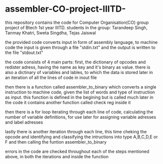 # assembler-CO-project-IIITD-
this repository contains the code for Computer Organisation(CO) group project of Btech 1st year IIITD. students in the group: Tarandeep Singh, Tanmay Khatri, Sweta Singdha, Tejas Jaiswal

the provided code converts input in form of assembly language, to machine code
the input is given through a file "stdin.txt" and the output is written to the file "stdout.txt"

the code consists of 4 main parts:
first, the dictionary of opcodes and redister adress, having the name as key and it's binary as value.
there is also a dictinary of variables and lables, to which the data is stored later in an iteration of all the lines of code in inout file

then there is a function called assembler_to_binary which converts a single instruction to machine code, 
given the list of words and type of instruction as input. this function is defined in the begining but is called much later in the code
it contains another function called check reg inside it

then there is a for loop iterating through each line of code, calculating the number of variable definitions, 
for use later for  assigning variable adresses and label adresses

lastly there is another iteration through each line, this time cheking the opcode and identifying and
classifying the intructions into type A,B,C,D,E or F and then calling the funtion assembler_to_binary

errors in the code are checked throughout each of the steps mentioned above, in both the iterations and inside the function
